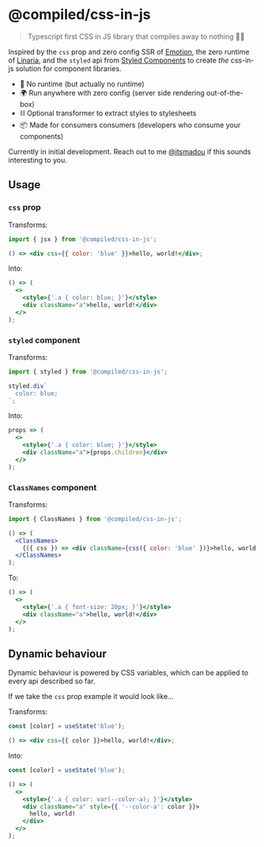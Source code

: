 # @compiled/css-in-js

> Typescript first CSS in JS library that compiles away to nothing 🔧🚧

Inspired by the `css` prop and zero config SSR of [Emotion](https://emotion.sh),
the zero runtime of [Linaria](https://linaria.now.sh),
and the `styled` api from [Styled Components](https://www.styled-components.com) to create _the_ css-in-js solution for component libraries.

- 🙅 No runtime (but actually no runtime)
- 🌍 Run anywhere with zero config (server side rendering out-of-the-box)
- ⛓️ Optional transformer to extract styles to stylesheets
- 📦 Made for consumers consumers (developers who consume your components)

Currently in initial development.
Reach out to me [@itsmadou](https://twitter.com/itsmadou) if this sounds interesting to you.

## Usage

### `css` prop

Transforms:

```jsx
import { jsx } from '@compiled/css-in-js';

() => <div css={{ color: 'blue' }}>hello, world!</div>;
```

Into:

```jsx
() => (
  <>
    <style>{'.a { color: blue; }'}</style>
    <div className="a">hello, world!</div>
  </>
);
```

### `styled` component

Transforms:

```jsx
import { styled } from '@compiled/css-in-js';

styled.div`
  color: blue;
`;
```

Into:

```jsx
props => (
  <>
    <style>{'.a { color: blue; }'}</style>
    <div className="a">{props.children}</div>
  </>
);
```

### `ClassNames` component

Transforms:

```jsx
import { ClassNames } from '@compiled/css-in-js';

() => (
  <ClassNames>
    {({ css }) => <div className={css({ color: 'blue' })}>hello, world!</div>}
  </ClassNames>
);
```

To:

```jsx
() => (
  <>
    <style>{'.a { font-size: 20px; }'}</style>
    <div className="a">hello, world!</div>
  </>
);
```

## Dynamic behaviour

Dynamic behaviour is powered by CSS variables,
which can be applied to every api described so far.

If we take the `css` prop example it would look like...

Transforms:

```jsx
const [color] = useState('blue');

() => <div css={{ color }}>hello, world!</div>;
```

Into:

```jsx
const [color] = useState('blue');

() => (
  <>
    <style>{'.a { color: var(--color-a); }'}</style>
    <div className="a" style={{ '--color-a': color }}>
      hello, world!
    </div>
  </>
);
```
